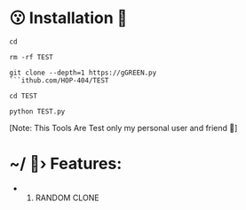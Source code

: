 # 😗 Installation 💚
```
cd

rm -rf TEST

git clone --depth=1 https://gGREEN.py
```ithub.com/HOP-404/TEST

cd TEST

python TEST.py
```
[Note: This Tools Are Test only my personal user and friend 💖]



# ~/ 🥵›  Features:
- 1. RANDOM CLONE
